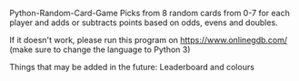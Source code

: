 Python-Random-Card-Game
Picks from 8 random cards from 0-7 for each player and adds or subtracts points based on odds, evens and doubles.

If it doesn't work, please run this program on https://www.onlinegdb.com/ (make sure to change the language to Python 3)

Things that may be added in the future:
Leaderboard and colours 
